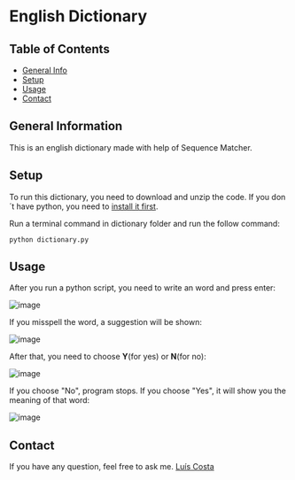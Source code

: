 # English Dictionary

## Table of Contents
* [General Info](#general-information)
* [Setup](#setup)
* [Usage](#usage)
* [Contact](#contact)


## General Information

This is an english dictionary made with help of Sequence Matcher.

## Setup
To run this dictionary, you need to download and unzip the code. If you don´t have python, you need to [install it first](https://www.python.org/downloads/).

Run a terminal command in dictionary folder and run the follow command:
```
python dictionary.py
```

## Usage

After you run a python script, you need to write an word and press enter:

![image](https://user-images.githubusercontent.com/99747197/156195895-68dd9a60-c69c-40c7-ab44-3e73e0c73f31.png)

If you misspell the word, a suggestion will be shown:

![image](https://user-images.githubusercontent.com/99747197/156196149-93832cd5-0833-4c4f-b6b1-ba74503e7545.png)

After that, you need to choose **Y**(for yes) or **N**(for no):

![image](https://user-images.githubusercontent.com/99747197/156196417-0f0ef31a-ddb2-4730-a415-1328b4e0ed17.png)

If you choose "No", program stops. If you choose "Yes", it will show you the meaning of that word:

![image](https://user-images.githubusercontent.com/99747197/156196804-511b639a-ab09-49c6-8e37-79daf4c1b10d.png)

## Contact
If you have any question, feel free to ask me.  [Luís Costa](https://www.linkedin.com/in/lu%C3%ADs-costa-793a2414b/)

